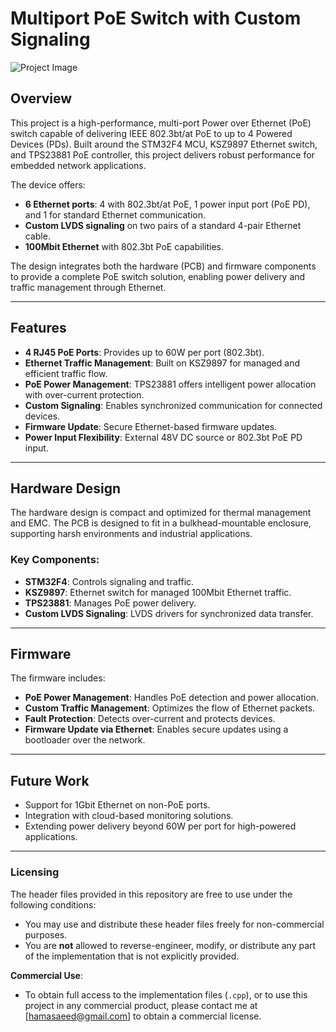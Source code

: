 # Multiport PoE Switch with Custom Signaling

![Project Image](https://drive.google.com/uc?export=view&id=1J4BJ_7U2pBXm5Z4PWR-nIi7LH-2YpAVN) 

## Overview
This project is a high-performance, multi-port Power over Ethernet (PoE) switch capable of delivering IEEE 802.3bt/at PoE to up to 4 Powered Devices (PDs). Built around the STM32F4 MCU, KSZ9897 Ethernet switch, and TPS23881 PoE controller, this project delivers robust performance for embedded network applications.

The device offers:
- **6 Ethernet ports**: 4 with 802.3bt/at PoE, 1 power input port (PoE PD), and 1 for standard Ethernet communication.
- **Custom LVDS signaling** on two pairs of a standard 4-pair Ethernet cable.
- **100Mbit Ethernet** with 802.3bt PoE capabilities.

The design integrates both the hardware (PCB) and firmware components to provide a complete PoE switch solution, enabling power delivery and traffic management through Ethernet.

---

## Features
- **4 RJ45 PoE Ports**: Provides up to 60W per port (802.3bt).
- **Ethernet Traffic Management**: Built on KSZ9897 for managed and efficient traffic flow.
- **PoE Power Management**: TPS23881 offers intelligent power allocation with over-current protection.
- **Custom Signaling**: Enables synchronized communication for connected devices.
- **Firmware Update**: Secure Ethernet-based firmware updates.
- **Power Input Flexibility**: External 48V DC source or 802.3bt PoE PD input.

---

## Hardware Design
The hardware design is compact and optimized for thermal management and EMC. The PCB is designed to fit in a bulkhead-mountable enclosure, supporting harsh environments and industrial applications.

### Key Components:
- **STM32F4**: Controls signaling and traffic.
- **KSZ9897**: Ethernet switch for managed 100Mbit Ethernet traffic.
- **TPS23881**: Manages PoE power delivery.
- **Custom LVDS Signaling**: LVDS drivers for synchronized data transfer.

---

## Firmware
The firmware includes:
- **PoE Power Management**: Handles PoE detection and power allocation.
- **Custom Traffic Management**: Optimizes the flow of Ethernet packets.
- **Fault Protection**: Detects over-current and protects devices.
- **Firmware Update via Ethernet**: Enables secure updates using a bootloader over the network.

---

<!-- ## Project Documentation

1. **Hardware**:
   - [Schematic](path-to-schematic.pdf)
   - [PCB Layout](path-to-pcb-layout.pdf)
   - [Bill of Materials (BOM)](path-to-bom.csv)
   - [Enclosure Design](path-to-enclosure-design.pdf)

2. **Firmware**:
   - [Source Code](path-to-firmware)
   - [Configuration Guide](path-to-guide)

---

## Testing & Validation
The hardware and firmware were rigorously tested for:
- **PoE power allocation** and over-current protection.
- **Ethernet throughput** across all ports.
- **Compliance with industry standards**: IEEE 802.3bt/at, EMC.
- **Reliability** under varying environmental conditions (temperature, humidity, etc.).

---

## How to Build & Use

### Hardware Assembly
1. Assemble the PCB using the provided schematic and BOM.
2. Mount the PCB in the provided enclosure.

### Flashing the Firmware
- Connect the STM32F4 via ST-Link and flash the firmware using [open-source toolchain].

### Using the PoE Switch
- Connect up to 4 Powered Devices (PDs) to the PoE ports.
- Configure custom signaling through the provided UI or CLI.
- Monitor and manage the device via Ethernet.

---
-->

## Future Work
- Support for 1Gbit Ethernet on non-PoE ports.
- Integration with cloud-based monitoring solutions.
- Extending power delivery beyond 60W per port for high-powered applications.

---

### Licensing
The header files provided in this repository are free to use under the following conditions:
- You may use and distribute these header files freely for non-commercial purposes.
- You are **not** allowed to reverse-engineer, modify, or distribute any part of the implementation that is not explicitly provided.

**Commercial Use**: 
- To obtain full access to the implementation files (`.cpp`), or to use this project in any commercial product, please contact me at [hamasaeed@gmail.com] to obtain a commercial license.
